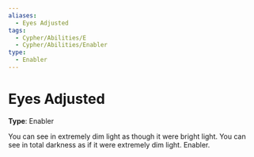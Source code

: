 ```yaml
---
aliases:
  - Eyes Adjusted
tags:
  - Cypher/Abilities/E
  - Cypher/Abilities/Enabler
type:
  - Enabler
---
```


# Eyes Adjusted

**Type**: Enabler

You can see in extremely dim light as though it were bright light. You can see in total darkness as if it were extremely dim light. Enabler.
